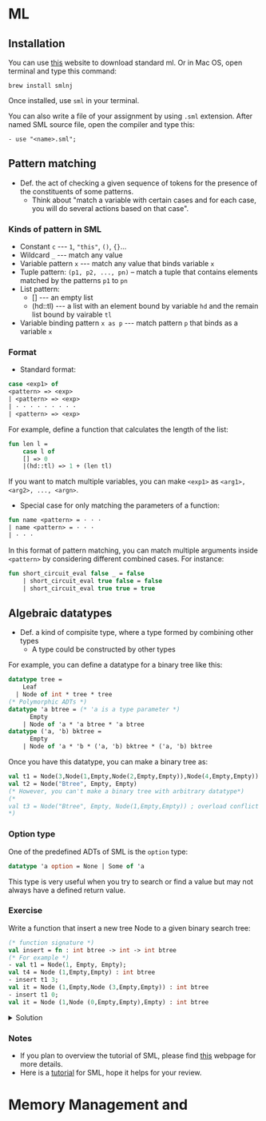 # ML
## Installation
You can use [this](https://www.smlnj.org/) website to download standard ml. Or in Mac OS, open terminal and type this command:
```
brew install smlnj
```
Once installed, use `sml` in your terminal.

You can also write a file of your assignment by using `.sml` extension. After named SML source file, open the compiler and type this:
```
- use "<name>.sml";
```

## Pattern matching
- Def. the act of checking a given sequence of tokens for the presence of the constituents of some patterns.
    - Think about "match a variable with certain cases and for each case, you will do several actions based on that case".
    
### Kinds of pattern in SML
- Constant `c` --- `1`, `"this"`, `()`, `{}`...
- Wildcard `_` --- match any value
- Variable pattern `x` --- match any value that binds variable `x`
- Tuple pattern: `(p1, p2, ..., pn)` – match a tuple that contains elements matched by the patterns `p1` to `pn`
- List pattern:
    - [] --- an empty list
    - (hd::tl) --- a list with an element bound by variable `hd` and the remain list bound by vairable `tl`
- Variable binding pattern `x as p` --- match pattern `p` that binds as a variable `x`
    
### Format
- Standard format: 
```sml
case <exp1> of
<pattern> => <exp>
| <pattern> => <exp>
| · · · · · · · · ·
| <pattern> => <exp>
```
For example, define a function that calculates the length of the list:
```sml
fun len l = 
    case l of
    [] => 0
    |(hd::tl) => 1 + (len tl)
```
If you want to match multiple variables, you can make `<exp1>` as `<arg1>, <arg2>, ..., <argn>`.
- Special case for only matching the parameters of a function: 
```sml
fun name <pattern> = · · ·
| name <pattern> = · · ·
| · · ·
```
In this format of pattern matching, you can match multiple arguments inside `<pattern>` by considering different combined cases. For instance:
```sml
fun short_circuit_eval false _ = false
    | short_circuit_eval true false = false
    | short_circuit_eval true true = true
```

## Algebraic datatypes
- Def. a kind of compisite type, where a type formed by combining other types
    - A type could be constructed by other types

For example, you can define a datatype for a binary tree like this:
```sml
datatype tree =
    Leaf
  | Node of int * tree * tree
(* Polymorphic ADTs *)
datatype 'a btree = (* 'a is a type parameter *)
      Empty 
    | Node of 'a * 'a btree * 'a btree
datatype ('a, 'b) bktree =
      Empty 
    | Node of 'a * 'b * ('a, 'b) bktree * ('a, 'b) bktree
```

Once you have this datatype, you can make a binary tree as:
```sml
val t1 = Node(3,Node(1,Empty,Node(2,Empty,Empty)),Node(4,Empty,Empty))
val t2 = Node("Btree", Empty, Empty)
(* However, you can't make a binary tree with arbitrary datatype*)
(*
val t3 = Node("Btree", Empty, Node(1,Empty,Empty)) ; overload conflict
*)
```

### Option type
One of the predefined ADTs of SML is the `option` type:
```sml
datatype 'a option = None | Some of 'a
```

This type is very useful when you try to search or find a value but may not always have a defined return value.
### Exercise
Write a function that insert a new tree Node to a given binary search tree:
```sml
(* function signature *)
val insert = fn : int btree -> int -> int btree
(* For example *)
- val t1 = Node(1, Empty, Empty);
val t4 = Node (1,Empty,Empty) : int btree
- insert t1 3;
val it = Node (1,Empty,Node (3,Empty,Empty)) : int btree
- insert t1 0;
val it = Node (1,Node (0,Empty,Empty),Empty) : int btree
```

<details><summary>Solution</summary>
    <p>

```sml
fun insert t i =
   case t of
    Empty => Node (i,Empty,Empty)
   | Node (i',l,r) =>
        if (i < i') then Node (i',insert l i,r)
        else Node (i',l,insert r i)
```
   </p>
</details>

### Notes
- If you plan to overview the tutorial of SML, please find [this](https://learnxinyminutes.com/docs/standard-ml/) webpage for more details.
- Here is a [tutorial](https://www.classes.cs.uchicago.edu/archive/2007/winter/22610-1/docs/sml-tutorial.pdf) for SML, hope it helps for your review.

# Memory Management and 

